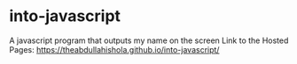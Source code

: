 # into-javascript
A javascript program that outputs my name on the screen
Link to the Hosted Pages: https://theabdullahishola.github.io/into-javascript/
